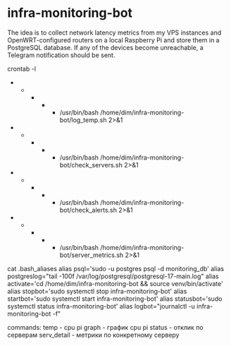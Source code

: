 # infra-monitoring-bot

The idea is to collect network latency metrics from my VPS instances and OpenWRT-configured routers on a local Raspberry Pi and store them in a PostgreSQL database. If any of the devices become unreachable, a Telegram notification should be sent.

crontab -l
* * * * * /usr/bin/bash /home/dim/infra-monitoring-bot/log_temp.sh 2>&1
* * * * * /usr/bin/bash /home/dim/infra-monitoring-bot/check_servers.sh 2>&1
* * * * * /usr/bin/bash /home/dim/infra-monitoring-bot/check_alerts.sh 2>&1
* * * * * /usr/bin/bash /home/dim/infra-monitoring-bot/server_metrics.sh 2>&1

cat .bash_aliases
alias psql='sudo -u postgres psql -d monitoring_db'
alias postgreslog="tail -100f /var/log/postgresql/postgresql-17-main.log"
alias activate='cd /home/dim/infra-monitoring-bot && source venv/bin/activate'
alias stopbot='sudo systemctl stop infra-monitoring-bot'
alias startbot='sudo systemctl start infra-monitoring-bot'
alias statusbot='sudo systemctl status infra-monitoring-bot'
alias logbot="journalctl -u infra-monitoring-bot -f"

commands:
temp - cpu pi
graph - график cpu pi
status - отклик по серверам
serv_detail - метрики по конкретному серверу
